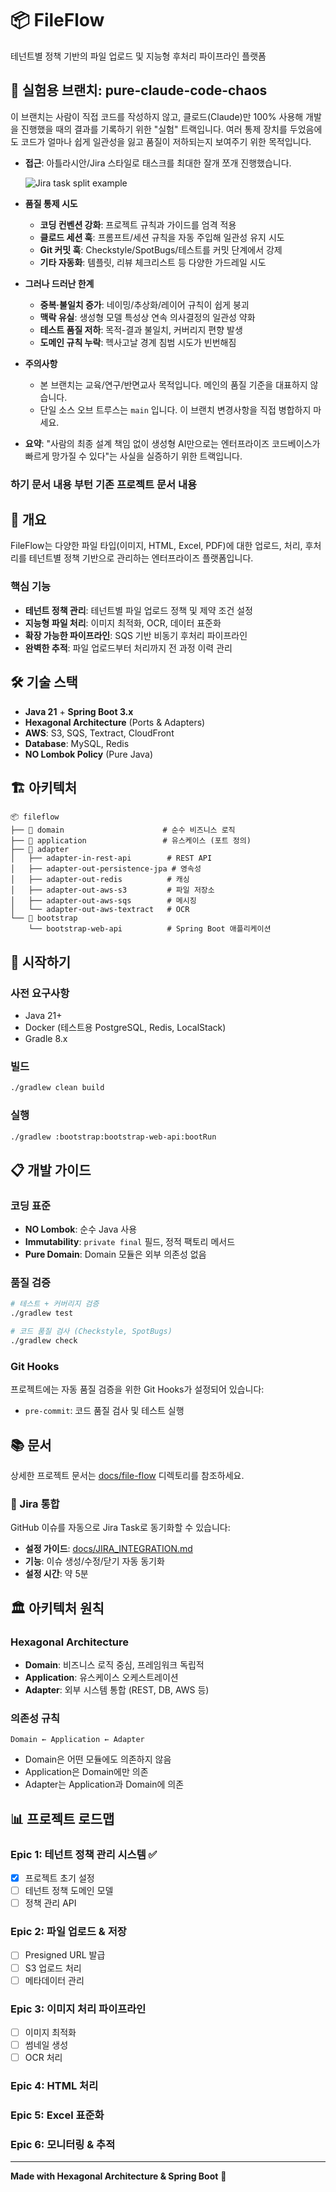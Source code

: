 # 📦 FileFlow

테넌트별 정책 기반의 파일 업로드 및 지능형 후처리 파이프라인 플랫폼

## 🔬 실험용 브랜치: pure-claude-code-chaos

이 브랜치는 사람이 직접 코드를 작성하지 않고, 클로드(Claude)만 100% 사용해 개발을 진행했을 때의 결과를 기록하기 위한 "실험" 트랙입니다. 여러 통제 장치를 두었음에도 코드가 얼마나 쉽게 일관성을 잃고 품질이 저하되는지 보여주기 위한 목적입니다.

- **접근**: 아틀라시안/Jira 스타일로 태스크를 최대한 잘개 쪼개 진행했습니다.

  ![Jira task split example](./docs/img/jira_exam.png)

- **품질 통제 시도**
  - **코딩 컨벤션 강화**: 프로젝트 규칙과 가이드를 엄격 적용
  - **클로드 세션 훅**: 프롬프트/세션 규칙을 자동 주입해 일관성 유지 시도
  - **Git 커밋 훅**: Checkstyle/SpotBugs/테스트를 커밋 단계에서 강제
  - **기타 자동화**: 템플릿, 리뷰 체크리스트 등 다양한 가드레일 시도

- **그러나 드러난 한계**
  - **중복·불일치 증가**: 네이밍/추상화/레이어 규칙이 쉽게 붕괴
  - **맥락 유실**: 생성형 모델 특성상 연속 의사결정의 일관성 약화
  - **테스트 품질 저하**: 목적-결과 불일치, 커버리지 편향 발생
  - **도메인 규칙 누락**: 헥사고날 경계 침범 시도가 빈번해짐

- **주의사항**
  - 본 브랜치는 교육/연구/반면교사 목적입니다. 메인의 품질 기준을 대표하지 않습니다.
  - 단일 소스 오브 트루스는 `main` 입니다. 이 브랜치 변경사항을 직접 병합하지 마세요.

- **요약**: "사람의 최종 설계 책임 없이 생성형 AI만으로는 엔터프라이즈 코드베이스가 빠르게 망가질 수 있다"는 사실을 실증하기 위한 트랙입니다.

### 하기 문서 내용 부턴 기존 프로젝트 문서 내용

## 🎯 개요

FileFlow는 다양한 파일 타입(이미지, HTML, Excel, PDF)에 대한 업로드, 처리, 후처리를 테넌트별 정책 기반으로 관리하는 엔터프라이즈 플랫폼입니다.

### 핵심 기능

- **테넌트 정책 관리**: 테넌트별 파일 업로드 정책 및 제약 조건 설정
- **지능형 파일 처리**: 이미지 최적화, OCR, 데이터 표준화
- **확장 가능한 파이프라인**: SQS 기반 비동기 후처리 파이프라인
- **완벽한 추적**: 파일 업로드부터 처리까지 전 과정 이력 관리

## 🛠️ 기술 스택

- **Java 21** + **Spring Boot 3.x**
- **Hexagonal Architecture** (Ports & Adapters)
- **AWS**: S3, SQS, Textract, CloudFront
- **Database**: MySQL, Redis
- **NO Lombok Policy** (Pure Java)

## 🏗️ 아키텍처

```
📦 fileflow
├── 🎯 domain                      # 순수 비즈니스 로직
├── 🔄 application                 # 유스케이스 (포트 정의)
├── 🔌 adapter
│   ├── adapter-in-rest-api        # REST API
│   ├── adapter-out-persistence-jpa # 영속성
│   ├── adapter-out-redis          # 캐싱
│   ├── adapter-out-aws-s3         # 파일 저장소
│   ├── adapter-out-aws-sqs        # 메시징
│   └── adapter-out-aws-textract   # OCR
└── 🚀 bootstrap
    └── bootstrap-web-api          # Spring Boot 애플리케이션
```

## 🚀 시작하기

### 사전 요구사항

- Java 21+
- Docker (테스트용 PostgreSQL, Redis, LocalStack)
- Gradle 8.x

### 빌드

```bash
./gradlew clean build
```

### 실행

```bash
./gradlew :bootstrap:bootstrap-web-api:bootRun
```

## 📋 개발 가이드

### 코딩 표준

- **NO Lombok**: 순수 Java 사용
- **Immutability**: `private final` 필드, 정적 팩토리 메서드
- **Pure Domain**: Domain 모듈은 외부 의존성 없음

### 품질 검증

```bash
# 테스트 + 커버리지 검증
./gradlew test

# 코드 품질 검사 (Checkstyle, SpotBugs)
./gradlew check
```

### Git Hooks

프로젝트에는 자동 품질 검증을 위한 Git Hooks가 설정되어 있습니다:
- `pre-commit`: 코드 품질 검사 및 테스트 실행

## 📚 문서

상세한 프로젝트 문서는 [docs/file-flow](./docs/file-flow) 디렉토리를 참조하세요.

### 🔗 Jira 통합

GitHub 이슈를 자동으로 Jira Task로 동기화할 수 있습니다:
- **설정 가이드**: [docs/JIRA_INTEGRATION.md](./docs/JIRA_INTEGRATION.md)
- **기능**: 이슈 생성/수정/닫기 자동 동기화
- **설정 시간**: 약 5분

## 🏛️ 아키텍처 원칙

### Hexagonal Architecture

- **Domain**: 비즈니스 로직 중심, 프레임워크 독립적
- **Application**: 유스케이스 오케스트레이션
- **Adapter**: 외부 시스템 통합 (REST, DB, AWS 등)

### 의존성 규칙

```
Domain ← Application ← Adapter
```

- Domain은 어떤 모듈에도 의존하지 않음
- Application은 Domain에만 의존
- Adapter는 Application과 Domain에 의존

## 📊 프로젝트 로드맵

### Epic 1: 테넌트 정책 관리 시스템 ✅
- [x] 프로젝트 초기 설정
- [ ] 테넌트 정책 도메인 모델
- [ ] 정책 관리 API

### Epic 2: 파일 업로드 & 저장
- [ ] Presigned URL 발급
- [ ] S3 업로드 처리
- [ ] 메타데이터 관리

### Epic 3: 이미지 처리 파이프라인
- [ ] 이미지 최적화
- [ ] 썸네일 생성
- [ ] OCR 처리

### Epic 4: HTML 처리
### Epic 5: Excel 표준화
### Epic 6: 모니터링 & 추적

---

**Made with Hexagonal Architecture & Spring Boot** 🚀
